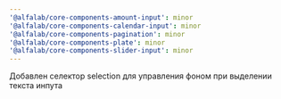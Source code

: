 ```yaml
---
'@alfalab/core-components-amount-input': minor
'@alfalab/core-components-calendar-input': minor
'@alfalab/core-components-pagination': minor
'@alfalab/core-components-plate': minor
'@alfalab/core-components-slider-input': minor
---
```


Добавлен селектор selection для управления фоном при выделении текста инпута
